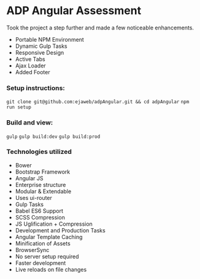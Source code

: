 # ADP Angular Assessment
Took the project a step further and made a few noticeable enhancements.
- Portable NPM Environment
- Dynamic Gulp Tasks
- Responsive Design
- Active Tabs
- Ajax Loader
- Added Footer

### Setup instructions:
`git clone git@github.com:ejaweb/adpAngular.git && cd adpAngular`
`npm run setup`

### Build and view:
`gulp`
`gulp build:dev`
`gulp build:prod`

### Technologies utilized
- Bower
 - Bootstrap Framework
 - Angular JS
  - Enterprise structure
  - Modular & Extendable
  - Uses ui-router
- Gulp Tasks
 - Babel ES6 Support
 - SCSS Compression
 - JS Uglification + Compression
 - Development and Production Tasks
 - Angular Template Caching
 - Minification of Assets
- BrowserSync
 - No server setup required
 - Faster development
 - Live reloads on file changes